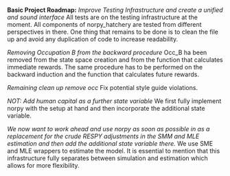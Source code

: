 **Basic Project Roadmap:**
*Improve Testing Infrastructure and create a unified and sound interface*
All tests are on the testing infrastructure at the moment.
All components of norpy_hatchery are tested from different perspectives in there.
One thing that remains to be done is to clean the file up and avoid any duplication
of code to increase readability.


*Removing Occupation B from the backward procedure*
Occ_B ha been removed from the state space creation and from the function that
calculates immediate rewards. The same procedure has to be performed on the
backward induction and the function that calculates future rewards.




*Remaining clean up remove occ*
Fix potential style guide violations.


*NOT: Add human capital as a further state variable*
We first fully implement norpy with the setup at hand and then incorporate the
additional state variable.



*We now want to work ahead and use norpy as soon as possible in as a replacement for the crude RESPY adjustments in the SMM and MLE estimation and then add the additional state variable there.*
We use SME and MLE wrappers to estimate the model.
It is essential to mention that this infrastructure fully separates between simulation and
estimation which allows for more flexibility.

